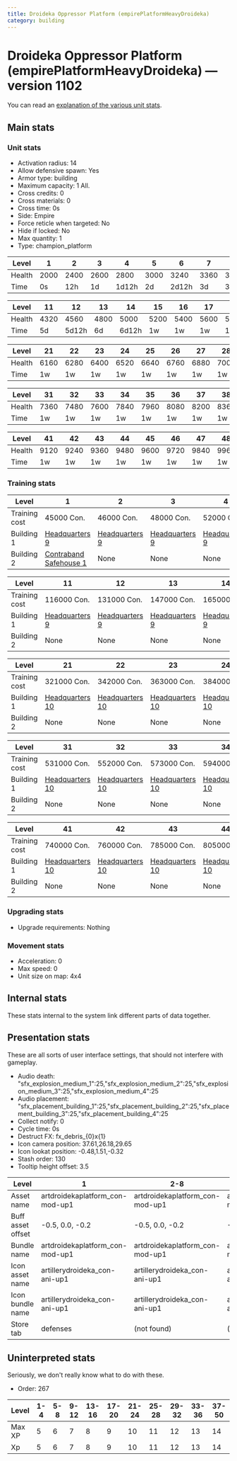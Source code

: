 ```yaml
---
title: Droideka Oppressor Platform (empirePlatformHeavyDroideka)
category: building
---
```


# Droideka Oppressor Platform (empirePlatformHeavyDroideka) — version 1102

You can read an [explanation  of the various unit stats](unitexplained.md).

## Main stats

### Unit stats

  * Activation radius: 14
  * Allow defensive spawn: Yes
  * Armor type: building
  * Maximum capacity: 1  All.
  * Cross credits: 0
  * Cross materials: 0
  * Cross time: 0s
  * Side: Empire
  * Force reticle when targeted: No
  * Hide if locked: No
  * Max quantity: 1
  * Type: champion_platform

|Level |1   |2   |3   |4    |5   |6    |7   |8    |9   |10   |
|------|----|----|----|-----|----|-----|----|-----|----|-----|
|Health|2000|2400|2600|2800 |3000|3240 |3360|3480 |3600|4080 |
|Time  |0s  |12h |1d  |1d12h|2d  |2d12h|3d  |3d12h|4d  |4d12h|


|Level |11  |12   |13  |14   |15  |16  |17  |18  |19  |20  |
|------|----|-----|----|-----|----|----|----|----|----|----|
|Health|4320|4560 |4800|5000 |5200|5400|5600|5800|5920|6040|
|Time  |5d  |5d12h|6d  |6d12h|1w  |1w  |1w  |1w  |1w  |1w  |


|Level |21  |22  |23  |24  |25  |26  |27  |28  |29  |30  |
|------|----|----|----|----|----|----|----|----|----|----|
|Health|6160|6280|6400|6520|6640|6760|6880|7000|7120|7240|
|Time  |1w  |1w  |1w  |1w  |1w  |1w  |1w  |1w  |1w  |1w  |


|Level |31  |32  |33  |34  |35  |36  |37  |38  |39  |40  |
|------|----|----|----|----|----|----|----|----|----|----|
|Health|7360|7480|7600|7840|7960|8080|8200|8360|8520|9000|
|Time  |1w  |1w  |1w  |1w  |1w  |1w  |1w  |1w  |1w  |1w  |


|Level |41  |42  |43  |44  |45  |46  |47  |48  |49   |50   |
|------|----|----|----|----|----|----|----|----|-----|-----|
|Health|9120|9240|9360|9480|9600|9720|9840|9960|10080|10200|
|Time  |1w  |1w  |1w  |1w  |1w  |1w  |1w  |1w  |1w   |1w   |


### Training stats

|Level        |1                                                     |2                              |3                              |4                              |5                              |6                              |7                              |8                              |9                              |10                             |
|-------------|------------------------------------------------------|-------------------------------|-------------------------------|-------------------------------|-------------------------------|-------------------------------|-------------------------------|-------------------------------|-------------------------------|-------------------------------|
|Training cost|45000 Con.                                            |46000 Con.                     |48000 Con.                     |52000 Con.                     |57000 Con.                     |63000 Con.                     |71000 Con.                     |80000 Con.                     |91000 Con.                     |103000 Con.                    |
|Building 1   |[Headquarters 9](empireHQ.html)                       |[Headquarters 9](empireHQ.html)|[Headquarters 9](empireHQ.html)|[Headquarters 9](empireHQ.html)|[Headquarters 9](empireHQ.html)|[Headquarters 9](empireHQ.html)|[Headquarters 9](empireHQ.html)|[Headquarters 9](empireHQ.html)|[Headquarters 9](empireHQ.html)|[Headquarters 9](empireHQ.html)|
|Building 2   |[Contraband Safehouse 1](empireContrabandStorage.html)|None                           |None                           |None                           |None                           |None                           |None                           |None                           |None                           |None                           |


|Level        |11                             |12                             |13                             |14                             |15                             |16                             |17                             |18                             |19                             |20                             |
|-------------|-------------------------------|-------------------------------|-------------------------------|-------------------------------|-------------------------------|-------------------------------|-------------------------------|-------------------------------|-------------------------------|-------------------------------|
|Training cost|116000 Con.                    |131000 Con.                    |147000 Con.                    |165000 Con.                    |184000 Con.                    |204000 Con.                    |226000 Con.                    |250000 Con.                    |274000 Con.                    |300000 Con.                    |
|Building 1   |[Headquarters 9](empireHQ.html)|[Headquarters 9](empireHQ.html)|[Headquarters 9](empireHQ.html)|[Headquarters 9](empireHQ.html)|[Headquarters 9](empireHQ.html)|[Headquarters 9](empireHQ.html)|[Headquarters 9](empireHQ.html)|[Headquarters 9](empireHQ.html)|[Headquarters 9](empireHQ.html)|[Headquarters 9](empireHQ.html)|
|Building 2   |None                           |None                           |None                           |None                           |None                           |None                           |None                           |None                           |None                           |None                           |


|Level        |21                              |22                              |23                              |24                              |25                              |26                              |27                              |28                              |29                              |30                              |
|-------------|--------------------------------|--------------------------------|--------------------------------|--------------------------------|--------------------------------|--------------------------------|--------------------------------|--------------------------------|--------------------------------|--------------------------------|
|Training cost|321000 Con.                     |342000 Con.                     |363000 Con.                     |384000 Con.                     |405000 Con.                     |426000 Con.                     |447000 Con.                     |468000 Con.                     |489000 Con.                     |510000 Con.                     |
|Building 1   |[Headquarters 10](empireHQ.html)|[Headquarters 10](empireHQ.html)|[Headquarters 10](empireHQ.html)|[Headquarters 10](empireHQ.html)|[Headquarters 10](empireHQ.html)|[Headquarters 10](empireHQ.html)|[Headquarters 10](empireHQ.html)|[Headquarters 10](empireHQ.html)|[Headquarters 10](empireHQ.html)|[Headquarters 10](empireHQ.html)|
|Building 2   |None                            |None                            |None                            |None                            |None                            |None                            |None                            |None                            |None                            |None                            |


|Level        |31                              |32                              |33                              |34                              |35                              |36                              |37                              |38                              |39                              |40                              |
|-------------|--------------------------------|--------------------------------|--------------------------------|--------------------------------|--------------------------------|--------------------------------|--------------------------------|--------------------------------|--------------------------------|--------------------------------|
|Training cost|531000 Con.                     |552000 Con.                     |573000 Con.                     |594000 Con.                     |615000 Con.                     |636000 Con.                     |657000 Con.                     |678000 Con.                     |699000 Con.                     |720000 Con.                     |
|Building 1   |[Headquarters 10](empireHQ.html)|[Headquarters 10](empireHQ.html)|[Headquarters 10](empireHQ.html)|[Headquarters 10](empireHQ.html)|[Headquarters 10](empireHQ.html)|[Headquarters 10](empireHQ.html)|[Headquarters 10](empireHQ.html)|[Headquarters 10](empireHQ.html)|[Headquarters 10](empireHQ.html)|[Headquarters 10](empireHQ.html)|
|Building 2   |None                            |None                            |None                            |None                            |None                            |None                            |None                            |None                            |None                            |None                            |


|Level        |41                              |42                              |43                              |44                              |45                              |46                              |47                              |48                              |49                              |50                              |
|-------------|--------------------------------|--------------------------------|--------------------------------|--------------------------------|--------------------------------|--------------------------------|--------------------------------|--------------------------------|--------------------------------|--------------------------------|
|Training cost|740000 Con.                     |760000 Con.                     |785000 Con.                     |805000 Con.                     |825000 Con.                     |845000 Con.                     |865000 Con.                     |890000 Con.                     |910000 Con.                     |930000 Con.                     |
|Building 1   |[Headquarters 10](empireHQ.html)|[Headquarters 10](empireHQ.html)|[Headquarters 10](empireHQ.html)|[Headquarters 10](empireHQ.html)|[Headquarters 10](empireHQ.html)|[Headquarters 10](empireHQ.html)|[Headquarters 10](empireHQ.html)|[Headquarters 10](empireHQ.html)|[Headquarters 10](empireHQ.html)|[Headquarters 10](empireHQ.html)|
|Building 2   |None                            |None                            |None                            |None                            |None                            |None                            |None                            |None                            |None                            |None                            |


### Upgrading stats

  * Upgrade requirements: Nothing

### Movement stats

  * Acceleration: 0
  * Max speed: 0
  * Unit size on map: 4x4

## Internal stats

These stats internal to the system link different parts of data together.


## Presentation stats

These are all sorts of user interface settings, that should not interfere with gameplay.

  * Audio death: "sfx_explosion_medium_1":25,"sfx_explosion_medium_2":25,"sfx_explosion_medium_3":25,"sfx_explosion_medium_4":25
  * Audio placement: "sfx_placement_building_1":25,"sfx_placement_building_2":25,"sfx_placement_building_3":25,"sfx_placement_building_4":25
  * Collect notify: 0
  * Cycle time: 0s
  * Destruct FX: fx_debris_{0}x{1}
  * Icon camera position: 37.61,26.18,29.65
  * Icon lookat position: -0.48,1.51,-0.32
  * Stash order: 130
  * Tooltip height offset: 3.5

|Level            |1                              |2-8                            |9                              |10-19                           |20-29                           |30-39                           |40-50                           |
|-----------------|-------------------------------|-------------------------------|-------------------------------|--------------------------------|--------------------------------|--------------------------------|--------------------------------|
|Asset name       |artdroidekaplatform_con-mod-up1|artdroidekaplatform_con-mod-up1|artdroidekaplatform_con-mod-up1|artdroidekaplatform_con-mod-up10|artdroidekaplatform_con-mod-up20|artdroidekaplatform_con-mod-up20|artdroidekaplatform_con-mod-up20|
|Buff asset offset|-0.5, 0.0, -0.2                |-0.5, 0.0, -0.2                |-0.5, 0.0, -0.2                |-0.6,0,-0.2                     |-0.6,0,-0.2                     |-0.6,0,-0.2                     |-0.6,0,-0.2                     |
|Bundle name      |artdroidekaplatform_con-mod-up1|artdroidekaplatform_con-mod-up1|artdroidekaplatform_con-mod-up1|artdroidekaplatform_con-mod-up10|artdroidekaplatform_con-mod-up20|artdroidekaplatform_con-mod-up20|artdroidekaplatform_con-mod-up20|
|Icon asset name  |artillerydroideka_con-ani-up1  |artillerydroideka_con-ani-up1  |artillerydroideka_con-ani-up10 |artillerydroideka_con-ani-up10  |artillerydroideka_con-ani-up20  |artillerydroideka_con-ani-up30  |artillerydroideka_con-ani-up40  |
|Icon bundle name |artillerydroideka_con-ani-up1  |artillerydroideka_con-ani-up1  |artillerydroideka_con-ani-up10 |artillerydroideka_con-ani-up10  |artillerydroideka_con-ani-up20  |artillerydroideka_con-ani-up30  |artillerydroideka_con-ani-up40  |
|Store tab        |defenses                       |(not found)                    |(not found)                    |(not found)                     |(not found)                     |(not found)                     |(not found)                     |


## Uninterpreted stats

Seriously, we don't really know what to do with these.

  * Order: 267

|Level |1-4|5-8|9-12|13-16|17-20|21-24|25-28|29-32|33-36|37-50|
|------|---|---|----|-----|-----|-----|-----|-----|-----|-----|
|Max XP|5  |6  |7   |8    |9    |10   |11   |12   |13   |14   |
|Xp    |5  |6  |7   |8    |9    |10   |11   |12   |13   |14   |


